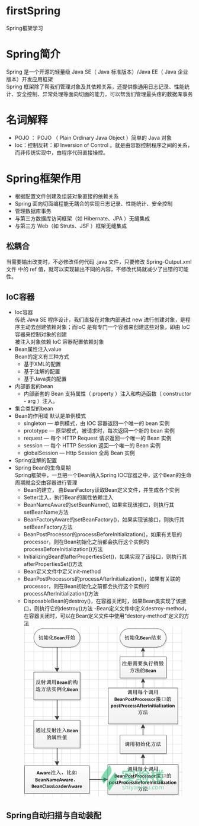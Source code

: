 # firstSpring
Spring框架学习
# Spring简介
Spring 是一个开源的轻量级 Java SE（ Java 标准版本）/Java EE（ Java 企业版本）开发应用框架  
Spring 框架除了帮我们管理对象及其依赖关系，还提供像通用日志记录、性能统计、安全控制、异常处理等面向切面的能力，可以帮我们管理最头疼的数据库事务
# 名词解释
* POJO ： POJO （ Plain Ordinary Java Object ）简单的 Java 对象
* Ioc：控制反转：即 Inversion of Control 。就是由容器控制程序之间的关系，而非传统实现中，由程序代码直接操控。

# Spring框架作用
* 根据配置文件创建及组装对象直接的依赖关系
* Spring 面向切面编程能无耦合的实现日志记录、性能统计、安全控制
* 管理数据库事务
* 与第三方数据库访问框架（如 Hibernate、JPA ）无缝集成
* 与第三方 Web（如 Struts、JSF ）框架无缝集成

## 松耦合 
当需要输出改变时，不必修改任何代码 .java 文件，只要修改 Spring-Output.xml 文件 <property name="outputGenerator" ref="CsvOutputGenerator" /> 中的 ref 值，就可以实现输出不同的内容，不修改代码就减少了出错的可能性。

## IoC容器
* Ioc容器  
传统 Java SE 程序设计，我们直接在对象内部通过 new 进行创建对象，是程序主动去创建依赖对象；而IoC 是有专门一个容器来创建这些对象，即由 IoC 容器来控制对象的创建  
被注入对象依赖 IoC 容器配置依赖对象  
* Bean属性注入value  
  Bean的定义有三种方式
  * 基于XML的配置
  * 基于注解的配置
  * 基于Java类的配置
* 内部嵌套的bean
  * 内部嵌套的 Bean 支持属性（ property ）注入和构造函数（ constructor - arg ）注入。
* 集合类型的bean
* Bean的作用域  默认是单例模式 
  * singleton — 单例模式，由 IOC 容器返回一个唯一的 bean 实例
  * prototype — 原型模式，被请求时，每次返回一个新的 bean 实例
  * request — 每个 HTTP Request 请求返回一个唯一的 Bean 实例
  * session — 每个 HTTP Session 返回一个唯一的 Bean 实例
  * globalSession — Http Session 全局 Bean 实例
* Spring注解的配置
* Spring Bean的生命周期  
Spring框架中，一旦把一个Bean纳入Spring IOC容器之中，这个Bean的生命周期就会交由容器进行管理  
  * Bean的建立， 由BeanFactory读取Bean定义文件，并生成各个实例
  * Setter注入，执行Bean的属性依赖注入
  * BeanNameAware的setBeanName(), 如果实现该接口，则执行其setBeanName方法
  * BeanFactoryAware的setBeanFactory()，如果实现该接口，则执行其setBeanFactory方法
  * BeanPostProcessor的processBeforeInitialization()，如果有关联的processor，则在Bean初始化之前都会执行这个实例的processBeforeInitialization()方法
  * InitializingBean的afterPropertiesSet()，如果实现了该接口，则执行其afterPropertiesSet()方法
  * Bean定义文件中定义init-method
  * BeanPostProcessors的processAfterInitialization()，如果有关联的processor，则在Bean初始化之前都会执行这个实例的processAfterInitialization()方法
  * DisposableBean的destroy()，在容器关闭时，如果Bean类实现了该接口，则执行它的destroy()方法 -Bean定义文件中定义destroy-method，在容器关闭时，可以在Bean定义文件中使用“destory-method”定义的方法  
 ![image](https://github.com/GuchaoGit/firstSpring/blob/master/images/lifecycle.png)
 ## Spring自动扫描与自动装配
 

